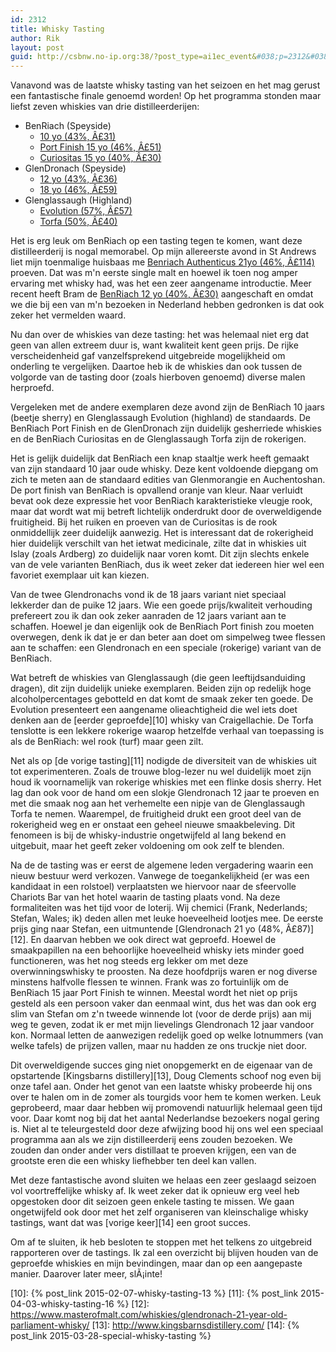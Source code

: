```yaml
---
id: 2312
title: Whisky Tasting
author: Rik
layout: post
guid: http://csbnw.no-ip.org:38/?post_type=ai1ec_event&#038;p=2312&#038;instance_id=
---
```

Vanavond was de laatste whisky tasting van het seizoen en het mag gerust een fantastische finale genoemd worden! Op het programma stonden maar liefst zeven whiskies van drie distilleerderijen:

  * BenRiach (Speyside) 
      * [10 yo (43%, Â£31)][1]
      * [Port Finish 15 yo (46%, Â£51)][2]
      * [Curiositas 15 yo (40%, Â£30)][3]
  * GlenDronach (Speyside) 
      * [12 yo (43%, Â£36)][4]
      * [18 yo (46%, Â£59)][5]
  * Glenglassaugh (Highland) 
      * [Evolution (57%, Â£57)][6]
      * [Torfa (50%, Â£40)][7]

Het is erg leuk om BenRiach op een tasting tegen te komen, want deze distilleerderij is nogal memorabel. Op mijn allereerste avond in St Andrews liet mijn toenmalige huisbaas me [Benriach Authenticus 21yo (46%, Â£114)][8] proeven. Dat was m'n eerste single malt en hoewel ik toen nog amper ervaring met whisky had, was het een zeer aangename introductie. Meer recent heeft Bram de [BenRiach 12 yo (40%, Â£30)][9] aangeschaft en omdat we die bij een van m'n bezoeken in Nederland hebben gedronken is dat ook zeker het vermelden waard.

Nu dan over de whiskies van deze tasting: het was helemaal niet erg dat geen van allen extreem duur is, want kwaliteit kent geen prijs. De rijke verscheidenheid gaf vanzelfsprekend uitgebreide mogelijkheid om onderling te vergelijken. Daartoe heb ik de whiskies dan ook tussen de volgorde van de tasting door (zoals hierboven genoemd) diverse malen herproefd.

Vergeleken met de andere exemplaren deze avond zijn de BenRiach 10 jaars (beetje sherry) en Glenglassaugh Evolution (highland) de standaards. De BenRiach Port Finish en de GlenDronach zijn duidelijk gesherriede whiskies en de BenRiach Curiositas en de Glenglassaugh Torfa zijn de rokerigen.

Het is gelijk duidelijk dat BenRiach een knap staaltje werk heeft gemaakt van zijn standaard 10 jaar oude whisky. Deze kent voldoende diepgang om zich te meten aan de standaard edities van Glenmorangie en Auchentoshan. De port finish van BenRiach is opvallend oranje van kleur. Naar verluidt bevat ook deze expressie het voor BenRiach karakteristieke vleugje rook, maar dat wordt wat mij betreft lichtelijk onderdrukt door de overweldigende fruitigheid. Bij het ruiken en proeven van de Curiositas is de rook onmiddellijk zeer duidelijk aanwezig. Het is interessant dat de rokerigheid hier duidelijk verschilt van het ietwat medicinale, zilte dat in whiskies uit Islay (zoals Ardberg) zo duidelijk naar voren komt. Dit zijn slechts enkele van de vele varianten BenRiach, dus ik weet zeker dat iedereen hier wel een favoriet exemplaar uit kan kiezen.

Van de twee Glendronachs vond ik de 18 jaars variant niet speciaal lekkerder dan de puike 12 jaars. Wie een goede prijs/kwaliteit verhouding prefereert zou ik dan ook zeker aanraden de 12 jaars variant aan te schaffen. Hoewel je dan eigenlijk ook de BenRiach Port finish zou moeten overwegen, denk ik dat je er dan beter aan doet om simpelweg twee flessen aan te schaffen: een Glendronach en een speciale (rokerige) variant van de BenRiach.

Wat betreft de whiskies van Glenglassaugh (die geen leeftijdsanduiding dragen), dit zijn duidelijk unieke exemplaren. Beiden zijn op redelijk hoge alcoholpercentages gebotteld en dat komt de smaak zeker ten goede. De Evolution presenteert een aangename olieachtigheid die wel iets doet denken aan de [eerder geproefde][10] whisky van Craigellachie. De Torfa tenslotte is een lekkere rokerige waarop hetzelfde verhaal van toepassing is als de BenRiach: wel rook (turf) maar geen zilt.

Net als op [de vorige tasting][11] nodigde de diversiteit van de whiskies uit tot experimenteren. Zoals de trouwe blog-lezer nu wel duidelijk moet zijn houd ik voornamelijk van rokerige whiskies met een flinke dosis sherry. Het lag dan ook voor de hand om een slokje Glendronach 12 jaar te proeven en met die smaak nog aan het verhemelte een nipje van de Glenglassaugh Torfa te nemen. Waarempel, de fruitigheid drukt een groot deel van de rokerigheid weg en er onstaat een geheel nieuwe smaakbeleving. Dit fenomeen is bij de whisky-industrie ongetwijfeld al lang bekend en uitgebuit, maar het geeft zeker voldoening om ook zelf te blenden.

Na de de tasting was er eerst de algemene leden vergadering waarin een nieuw bestuur werd verkozen. Vanwege de toegankelijkheid (er was een kandidaat in een rolstoel) verplaatsten we hiervoor naar de sfeervolle Chariots Bar van het hotel waarin de tasting plaats vond. Na deze formaliteiten was het tijd voor de loterij. Wij chemici (Frank, Nederlands; Stefan, Wales; ik) deden allen met leuke hoeveelheid lootjes mee. De eerste prijs ging naar Stefan, een uitmuntende [Glendronach 21 yo (48%, Â£87)][12]. En daarvan hebben we ook direct wat geproefd. Hoewel de smaakpapillen na een behoorlijke hoeveelheid whisky iets minder goed functioneren, was het nog steeds erg lekker om met deze overwinningswhisky te proosten. Na deze hoofdprijs waren er nog diverse minstens halfvolle flessen te winnen. Frank was zo fortuinlijk om de BenRiach 15 jaar Port Finish te winnen. Meestal wordt het niet op prijs gesteld als een persoon vaker dan eenmaal wint, dus het was dan ook erg slim van Stefan om z'n tweede winnende lot (voor de derde prijs) aan mij weg te geven, zodat ik er met mijn lievelings Glendronach 12 jaar vandoor kon. Normaal letten de aanwezigen redelijk goed op welke lotnummers (van welke tafels) de prijzen vallen, maar nu hadden ze ons truckje niet door.

Dit overweldigende succes ging niet onopgemerkt en de eigenaar van de opstartende [Kingsbarns distillery][13], Doug Clements schoof nog even bij onze tafel aan. Onder het genot van een laatste whisky probeerde hij ons over te halen om in de zomer als tourgids voor hem te komen werken. Leuk geprobeerd, maar daar hebben wij promovendi natuurlijk helemaal geen tijd voor. Daar komt nog bij dat het aantal Nederlandse bezoekers nogal gering is. Niet al te teleurgesteld door deze afwijzing bood hij ons wel een speciaal programma aan als we zijn distilleerderij eens zouden bezoeken. We zouden dan onder ander vers distillaat te proeven krijgen, een van de grootste eren die een whisky liefhebber ten deel kan vallen.

Met deze fantastische avond sluiten we helaas een zeer geslaagd seizoen vol voortreffelijke whisky af. Ik weet zeker dat ik opnieuw erg veel heb opgestoken door dit seizoen geen enkele tasting te missen. We gaan ongetwijfeld ook door met het zelf organiseren van kleinschalige whisky tastings, want dat was [vorige keer][14] een groot succes.

Om af te sluiten, ik heb besloten te stoppen met het telkens zo uitgebreid rapporteren over de tastings. Ik zal een overzicht bij blijven houden van de geproefde whiskies en mijn bevindingen, maar dan op een aangepaste manier. Daarover later meer, slÃ¡inte!

 [1]: https://www.masterofmalt.com/whiskies/benriach/benriach-10-year-old-whisky/
 [2]: https://www.masterofmalt.com/whiskies/benriach-15-year-old-tawny-port-cask-finish-whisky/
 [3]: https://www.masterofmalt.com/whiskies/benriach-curiositas-10-year-old-whisky/
 [4]: https://www.masterofmalt.com/whiskies/glendronach-12-year-old-whisky/
 [5]: https://www.masterofmalt.com/whiskies/glendronach-18-year-old-allardice-whisky/
 [6]: https://www.thewhiskyexchange.com/P-18752.aspx
 [7]: https://www.thewhiskyexchange.com/P-23948.aspx
 [8]: http://www.whiskyshopusa.com/benriach-21-year-old-authenticus-peated/
 [9]: https://www.masterofmalt.com/whiskies/benriach-12-year-old-whisky/
 [10]: {% post_link 2015-02-07-whisky-tasting-13 %} [11]: {% post_link 2015-04-03-whisky-tasting-16 %} [12]: https://www.masterofmalt.com/whiskies/glendronach-21-year-old-parliament-whisky/
 [13]: http://www.kingsbarnsdistillery.com/
 [14]: {% post_link 2015-03-28-special-whisky-tasting %}